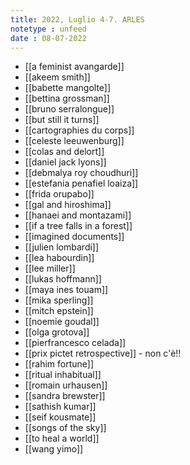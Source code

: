 ```yaml
---
title: 2022, Luglio 4-7. ARLES
notetype : unfeed
date : 08-07-2022
---
```


- [[a feminist avangarde]]
- [[akeem smith]]
- [[babette mangolte]]
- [[bettina grossman]]
- [[bruno serralongue]]
- [[but still it turns]]
- [[cartographies du corps]]
- [[celeste leeuwenburg]]
- [[colas and delort]]
- [[daniel jack lyons]]
- [[debmalya roy choudhuri]]
- [[estefania penafiel loaiza]]
- [[frida orupabo]]
- [[gal and hiroshima]]
- [[hanaei and montazami]]
- [[if a tree falls in a forest]]
- [[imagined documents]]
- [[julien lombardi]]
- [[lea habourdin]]
- [[lee miller]]
- [[lukas hoffmann]]
- [[maya ines touam]]
- [[mika sperling]]
- [[mitch epstein]]
- [[noemie goudal]]
- [[olga grotova]]
- [[pierfrancesco celada]]
- [[prix pictet retrospective]] - non c'è!!
- [[rahim fortune]]
- [[ritual inhabitual]]
- [[romain urhausen]]
- [[sandra brewster]]
- [[sathish kumar]]
- [[seif kousmate]]
- [[songs of the sky]]
- [[to heal a world]]
- [[wang yimo]]
